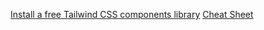 [Install a free Tailwind CSS components library](https://tailwind-elements.com/docs/standard/getting-started/quick-start/)
[Cheat Sheet](https://flowbite.com/tools/tailwind-cheat-sheet/)